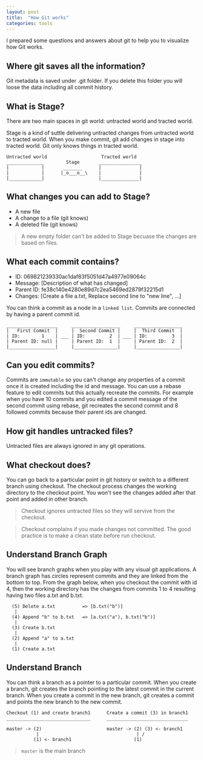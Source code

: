 ```yaml
---
layout: post
title:  "How Git works"
categories: tools
---
```


I prepared some questions and answers about git to help you to visualize
how Git works.

## Where git saves all the information?

Git metadata is saved under .git folder. If you delete this folder you will
loose the data including all commit history.

## What is Stage?

There are two main spaces in git world: untracted world and tracted world.

Stage is a kind of suttle delivering untracted changes from untracted world
to tracted world. When you make commit, git add changes in stage into
tracted world. Git only knows things in tracted world.

```
Untracted world                    Tracted world
______________        Stage       ________________
|            |       _______      |              |
|            |      |_o___o__\    |              |
|____________|                    |______________|
```

## What changes you can add to  Stage?

- A new file
- A change to a file (git knows)
- A deleted file (git knows)

> A new empty folder can't be added to Stage becuase the changes are based on files.

## What each commit contains?

* ID: 069821239330ac1daf83f5051d47a4977e09064c
* Message: [Description of what has changed]
* Parent ID: fe38c140e4280e89d7c2ea5469ed2879f32215d1
* Changes: [Create a file a.txt, Replace second line to "new line", ...]

You can think a commit as a node in a `linked list`. Commits are connected by
having a parent commit id.

```
___________________     __________________     __________________
|   First Commit  |     |  Second Commit |     |  Third Commit  |
| ID:        1    | ___ | ID:         2  | ___ | ID:         3  |
| Parent ID: null |     | Parent ID:  1  |     | Parent ID:  2  |
|_________________|     |________________|     |________________|

```

## Can you edit commits?

Commits are `immutable` so you can't change any properties of a commit once
it is created including the id and message.
You can use a rebase feature to edit commits but this actually recreate the commits.
For example when you have 10 commits and you edited a commit message of the
second commit using rebase, git recreates the second commit and 8 followed commits
because their parent ids are changed.

## How git handles untracked files?

Untracted files are always ignored in any git operations.

## What checkout does?

You can go back to a particular point in git history or switch to a different
branch using checkout. The checkout process changes the working directory
to the checkout point. You won't see the changes added after that point
and added in other branch.

> Checkout ignores untracted files so they will servive from the checkout.

> Checkout complains if you made changes not committed. The good practice is
to make a clean state before run checkout.

## Understand Branch Graph

You will see branch graphs when you play with any visual git applications.
A branch graph has circles represent commits and they are linked from the bottom to top.
From the graph below, when you checkout the commit with id 4, then the working directory
has the changes from commits 1 to 4 resulting having two files a.txt and b.txt.

```
  (5) Delete a.txt          => [b.txt("b")]
   |
  (4) Append "b" to b.txt   => [a.txt("a"), b.txt("b")]
   |
  (3) Create b.txt
   |
  (2) Append "a" to a.txt
   |
  (1) Create a.txt
```

## Understand Branch

You can think a branch as a pointer to a particular commit. When you create
a branch, git creates the branch pointing to the latest commit in the current
branch. When you create a commit in the new branch, git creates a commit
and points the new branch to the new commit.

```
Checkout (1) and create branch1      Create a commit (3) in branch1
_______________________________      ______________________________

master -> (2)                        master -> (2) (3) <- branch1
           |                                    | /
          (1) <- branch1                       (1)
```

> `master` is the main branch

